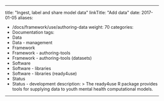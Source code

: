 
---
title: "Ingest, label and share model data"
linkTitle: "Add data"
date: 2017-01-05
aliases:
- /docs/framework/use/authoring-data
weight: 70
categories: 
- Documentation
tags: 
- Data
- Data - management
- Framework
- Framework - authoring-tools
- Framework - authoring-tools (datasets)
- Software
- Software - libraries
- Software - libraries (ready4use)
- Status
- Status - development
description: >
  The ready4use R package provides tools for supplying data to youth mental health computational models.
---
